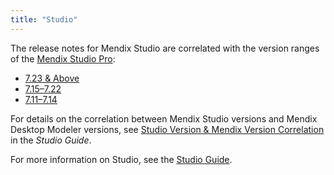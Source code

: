 ```yaml
---
title: "Studio"
---
```


The release notes for Mendix Studio are correlated with the version ranges of the [Mendix Studio Pro](../desktop-modeler/index): 

* [7.23 & Above](7.23-and-above)
* [7.15–7.22](7.15-7.22)
* [7.11–7.14](7.11-7.14)

For details on the correlation between Mendix Studio versions and Mendix Desktop Modeler versions, see [Studio Version & Mendix Version Correlation](/studio/general-versions) in the *Studio Guide*.

For more information on Studio, see the [Studio Guide](/studio).

